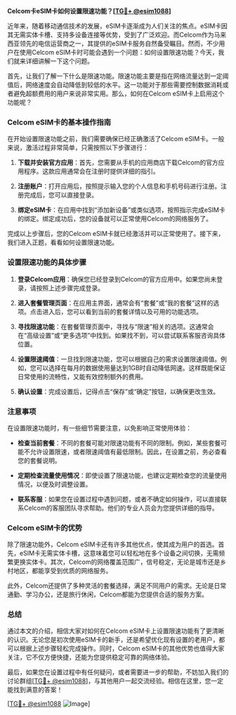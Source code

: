 **Celcom卡eSIM卡如何设置限速功能？[[TG💪+ @esim1088](https://t.me/s/esim1088)]**

近年来，随着移动通信技术的发展，eSIM卡逐渐成为人们关注的焦点。eSIM卡因其无需实体卡槽、支持多设备连接等优势，受到了广泛欢迎。而Celcom作为马来西亚领先的电信运营商之一，其提供的eSIM卡服务自然备受瞩目。然而，不少用户在使用Celcom eSIM卡时可能会遇到一个问题：如何设置限速功能？今天，我们就来详细讲解一下这个问题。

首先，让我们了解一下什么是限速功能。限速功能主要是指在网络流量达到一定阈值后，网络速度会自动降低到较低的水平。这一功能对于那些需要控制数据消耗或者避免超额费用的用户来说非常实用。那么，如何在Celcom eSIM卡上启用这个功能呢？

### Celcom eSIM卡的基本操作指南

在开始设置限速功能之前，我们需要确保已经正确激活了Celcom eSIM卡。一般来说，激活过程非常简单，只需按照以下步骤进行：

1. **下载并安装官方应用**：首先，您需要从手机的应用商店下载Celcom的官方应用程序。这款应用通常会在注册时提供详细的指引。
   
2. **注册账户**：打开应用后，按照提示输入您的个人信息和手机号码进行注册。注册完成后，您可以直接登录。

3. **绑定eSIM卡**：在应用中找到“添加新设备”或类似选项，按照指示完成eSIM卡的绑定。绑定成功后，您的设备就可以正常使用Celcom的网络服务了。

完成以上步骤后，您的Celcom eSIM卡就已经激活并可以正常使用了。接下来，我们进入正题，看看如何设置限速功能。

### 设置限速功能的具体步骤

1. **登录Celcom应用**：确保您已经登录到Celcom的官方应用中。如果您尚未登录，请按照上述步骤完成登录。

2. **进入套餐管理页面**：在应用主界面，通常会有“套餐”或“我的套餐”这样的选项。点击进入后，您可以看到当前的套餐详情以及可用的功能选项。

3. **寻找限速功能**：在套餐管理页面中，寻找与“限速”相关的选项。这通常会在“高级设置”或“更多选项”中找到。如果找不到，可以尝试联系客服咨询具体位置。

4. **设置限速阈值**：一旦找到限速功能，您可以根据自己的需求设置限速阈值。例如，您可以选择在每月的数据使用量达到1GB时自动降低网速。这样既能保证日常使用的流畅性，又能有效控制额外的费用。

5. **确认设置**：完成设置后，记得点击“保存”或“确定”按钮，以确保更改生效。

### 注意事项

在设置限速功能时，有一些细节需要注意，以免影响正常使用体验：

- **检查当前套餐**：不同的套餐可能对限速功能有不同的限制。例如，某些套餐可能不允许设置限速，或者限速阈值有最低限制。因此，在设置之前，务必查看您的套餐说明。

- **定期检查流量使用情况**：即使设置了限速功能，也建议定期检查您的流量使用情况，以便及时调整设置。

- **联系客服**：如果您在设置过程中遇到问题，或者不确定如何操作，可以直接联系Celcom的客服团队寻求帮助。他们的专业人员会为您提供详细的指导。

### Celcom eSIM卡的优势

除了限速功能外，Celcom eSIM卡还有许多其他优点，使其成为用户的首选。首先，eSIM卡无需实体卡槽，这意味着您可以轻松地在多个设备之间切换，无需频繁更换实体卡。其次，Celcom的网络覆盖范围广，信号稳定，无论是城市还是乡村地区，都能享受到优质的网络服务。

此外，Celcom还提供了多种灵活的套餐选择，满足不同用户的需求。无论是日常通勤、学习办公，还是旅行休闲，Celcom都能为您提供合适的服务方案。

### 总结

通过本文的介绍，相信大家对如何在Celcom eSIM卡上设置限速功能有了更清晰的认识。无论您是初次使用eSIM卡的新手，还是希望优化现有设置的老用户，都可以根据上述步骤轻松完成操作。同时，Celcom eSIM卡的其他优势也值得大家关注，它不仅方便快捷，还能为您提供稳定可靠的网络体验。

最后，如果您在设置过程中有任何疑问，或者需要进一步的帮助，不妨加入我们的讨论群组[[TG💪+ @esim1088](https://t.me/s/esim1088)]，与其他用户一起交流经验。相信在这里，您一定能找到满意的答案！

[[TG💪+ @esim1088](https://t.me/s/esim1088) ![Image](https://i.postimg.cc/4NQfJmqS/Snipaste-2025-05-13-00-14-12.png)]
